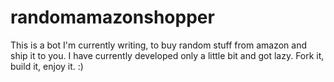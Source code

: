 randomamazonshopper
===================

This is a bot I'm currently writing, to buy random stuff from amazon and ship it to you. I have currently developed only a little bit and got lazy. Fork it, build it, enjoy it. :)
